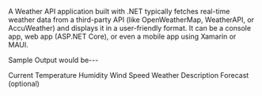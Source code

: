 A Weather API application built with .NET typically fetches real-time weather data from a third-party API (like OpenWeatherMap, WeatherAPI, or AccuWeather) and displays it in a user-friendly format. It can be a console app, web app (ASP.NET Core), or even a mobile app using Xamarin or MAUI.


Sample Output would be---

Current Temperature
Humidity
Wind Speed
Weather Description
Forecast (optional)